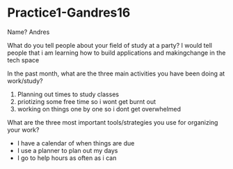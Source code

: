 # Practice1-Gandres16

Name? Andres

What do you tell people about your field of study at a party?
I would tell people that i am learning how to build applications and makingchange in the tech space

In the past month, what are the three main activities you have been doing at work/study?
1. Planning out times to study classes
2. priotizing some free time so i wont get burnt out
3. working on things one by one so i dont get overwhelmed

What are the three most important tools/strategies you use for organizing your work?
* I have a calendar of when things are due
* I use a planner to plan out my days
* I go to help hours as often as i can
